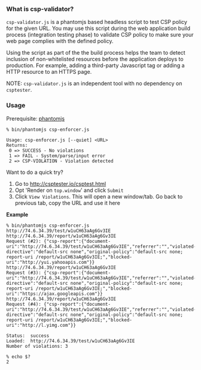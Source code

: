 
### What is csp-validator?

`csp-validator.js` is a phantomjs based headless script to test CSP policy for the given URL. You may use this script during the web application build process (integration testing phase) to validate CSP policy to make sure your web page complies with the defined policy. 

Using the script as part of the the build process helps the team to detect inclusion of non-whitelisted resources before the application deploys to production. For example, adding a third-party Javascript tag or adding a HTTP resource to an HTTPS page.

NOTE: `csp-validator.js` is an independent tool with no dependency on `csptester`.
### Usage

Prerequisite: <a href="http://phantomjs.org/" target="_blank">phantomjs</a> 

```
% bin/phantomjs csp-enforcer.js 

Usage: csp-enforcer.js [--quiet] <URL>
Returns:
 0 => SUCCESS - No violations
 1 => FAIL - System/parse/input error
 2 => CSP-VIOLATION - Violation detected

```

Want to do a quick try?

1. Go to <a href="http://csptester.io/csptest.html" target="_blank">http://csptester.io/csptest.html</a> 
2. Opt 'Render on `top.window`' and click `Submit`
3. Click `View Violations`. This will open a new window/tab. Go back to previous tab, copy the URL and use it here

**Example**
```
% bin/phantomjs csp-enforcer.js http://74.6.34.39/test/w1uCH63aAg6Gv3IE
http://74.6.34.39/report/w1uCH63aAg6Gv3IE
Request (#2): {"csp-report":{"document-uri":"http://74.6.34.39/test/w1uCH63aAg6Gv3IE","referrer":"","violated-directive":"default-src none","original-policy":"default-src none; report-uri /report/w1uCH63aAg6Gv3IE;","blocked-uri":"http://yui.yahooapis.com"}}
http://74.6.34.39/report/w1uCH63aAg6Gv3IE
Request (#3): {"csp-report":{"document-uri":"http://74.6.34.39/test/w1uCH63aAg6Gv3IE","referrer":"","violated-directive":"default-src none","original-policy":"default-src none; report-uri /report/w1uCH63aAg6Gv3IE;","blocked-uri":"https://ajax.googleapis.com"}}
http://74.6.34.39/report/w1uCH63aAg6Gv3IE
Request (#4): {"csp-report":{"document-uri":"http://74.6.34.39/test/w1uCH63aAg6Gv3IE","referrer":"","violated-directive":"default-src none","original-policy":"default-src none; report-uri /report/w1uCH63aAg6Gv3IE;","blocked-uri":"http://l.yimg.com"}}

Status:  success
Loaded:  http://74.6.34.39/test/w1uCH63aAg6Gv3IE
Number of violations: 3

% echo $?
2

```

